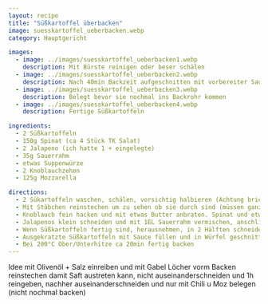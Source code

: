 ```yaml
---
layout: recipe
title: "Süßkartoffel überbacken"
image: suesskartoffel_ueberbacken.webp
category: Hauptgericht

images:
  - image: ../images/suesskartoffel_ueberbacken1.webp
    description: Mit Bürste reinigen oder beser schälen
  - image: ../images/suesskartoffel_ueberbacken2.webp
    description: Nach 40min Backzeit aufgeschnitten mit vorbereiter Sauce
  - image: ../images/suesskartoffel_ueberbacken3.webp
    description: Belegt bevor sie nochmal ins Backrohr kommen
  - image: ../images/suesskartoffel_ueberbacken4.webp
    description: Fertige Süßkartoffeln

ingredients:
  - 2 Süßkartoffeln
  - 150g Spinat (ca 4 Stück TK Salat)
  - 2 Jalapeno (ich hatte 1 + eingelegte)
  - 35g Sauerrahm
  - etwas Suppenwürze
  - 2 Knoblauchzehen
  - 125g Mozzarella

directions:
  - 2 Sükartoffeln waschen, schälen, vorsichtig halbieren (Achtung bricht leicht) und bei 200°C Ober/Unterhitze mindestens 40min (je nach Größe länger) ins Backrohr geben
  - Mit Stäbchen reinstechen um zu sehen ob sie durch sind (müssen ganz weich sein zum Auskratzen)
  - Knoblauch fein hacken und mit etwas Butter anbraten. Spinat und etwas Suppenwürze dazugeben
  - Jalapenos klein schneiden und mit 1EL Sauerrahm vermischen, anschließend den fertig gedünsteten Spinat dazugeben
  - Wenn Süßkartoffeln fertig sind, herausnehmen, in 2 Hälften schneiden und das Innere auskratzen, zerkleinern und mit der Spinatsauce vermischen
  - Ausgekratzte Süßkartoffeln mit Sauce füllen und in Würfel geschnittenen Mozzarella darüber verteilen
  - Bei 200°C Ober/Unterhitze ca 20min fertig backen
---
```


Idee mit Olivenöl + Salz einreiben und mit Gabel Löcher vorm Backen reinstechen damit Saft austreten kann, nicht auseinanderschneiden und 1h reingeben, nachher auseinanderschneiden und nur mit Chili u Moz belegen (nicht nochmal backen)